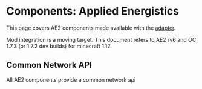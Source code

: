# Components: Applied Energistics

This page covers AE2 components made available with the
[adapter](/block/adapter).

Mod integration is a moving target. This document refers to AE2 rv6 and
OC 1.7.3 (or 1.7.2 dev builds) for minecraft 1.12.

## Common Network API

All AE2 components provide a common network api